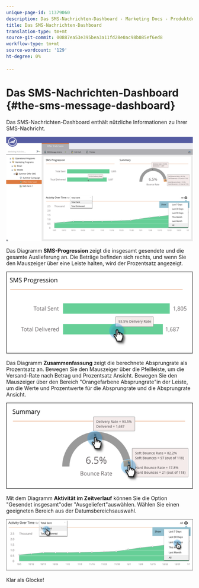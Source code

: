 ```yaml
---
unique-page-id: 11379060
description: Das SMS-Nachrichten-Dashboard - Marketing Docs - Produktdokumentation
title: Das SMS-Nachrichten-Dashboard
translation-type: tm+mt
source-git-commit: 00887ea53e395bea3a11fd28e0ac98b085ef6ed8
workflow-type: tm+mt
source-wordcount: '129'
ht-degree: 0%

---
```



# Das SMS-Nachrichten-Dashboard {#the-sms-message-dashboard}

Das SMS-Nachrichten-Dashboard enthält nützliche Informationen zu Ihrer SMS-Nachricht.

![](assets/converted-dashboard-image.png)

Das Diagramm **SMS-Progression** zeigt die insgesamt gesendete und die gesamte Auslieferung an. Die Beträge befinden sich rechts, und wenn Sie den Mauszeiger über eine Leiste halten, wird der Prozentsatz angezeigt.

![](assets/sms-progression-hand-border.png)

Das Diagramm **Zusammenfassung** zeigt die berechnete Absprungrate als Prozentsatz an. Bewegen Sie den Mauszeiger über die Pfeilleiste, um die Versand-Rate nach Betrag und Prozentsatz Ansicht. Bewegen Sie den Mauszeiger über den Bereich &quot;Orangefarbene Absprungrate&quot;in der Leiste, um die Werte und Prozentwerte für die Absprungrate und die Absprungrate Ansicht.

![](assets/hover-over-summary-hands-thin-border.png)

Mit dem Diagramm **Aktivität im Zeitverlauf** können Sie die Option &quot;Gesendet insgesamt&quot;oder &quot;Ausgeliefert&quot;auswählen. Wählen Sie einen geeigneten Bereich aus der Datumsbereichsauswahl.

![](assets/activity-over-time-hands.png)

Klar als Glocke!
